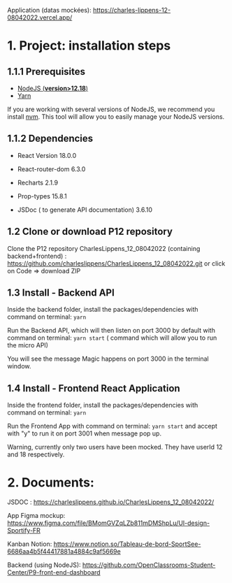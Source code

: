 Application  (datas mockées): https://charles-lippens-12-08042022.vercel.app/

# 1. Project: installation steps

## 1.1.1 Prerequisites

- [NodeJS (**version>12.18**)](https://nodejs.org/en/)
- [Yarn](https://yarnpkg.com/)

If you are working with several versions of NodeJS, we recommend you install [nvm](https://github.com/nvm-sh/nvm). This tool will allow you to easily manage your NodeJS versions.

## 1.1.2 Dependencies

- React Version 18.0.0

- React-router-dom 6.3.0

- Recharts 2.1.9

- Prop-types 15.8.1

- JSDoc ( to generate API documentation) 3.6.10


## 1.2 Clone or download P12 repository

Clone the P12 repository CharlesLippens_12_08042022 (containing backend+frontend) : https://github.com/charleslippens/CharlesLippens_12_08042022.git or click on Code => download ZIP

## 1.3 Install - Backend API

Inside the backend folder, install the packages/dependencies with command on terminal: `yarn`

Run the Backend API, which will then listen on port 3000 by default with command on terminal: `yarn start` ( command which will allow you to run the micro API)

You will see the message Magic happens on port 3000 in the terminal window.

## 1.4 Install - Frontend React Application

Inside the frontend folder, install the packages/dependencies with command on terminal: `yarn`

Run the Frontend App with command on terminal: `yarn start` and accept with "y" to run it on port 3001 when message pop up.

Warning, currently only two users have been mocked. They have userId 12 and 18 respectively.

# 2. Documents:

JSDOC : https://charleslippens.github.io/CharlesLippens_12_08042022/

App Figma mockup: https://www.figma.com/file/BMomGVZqLZb811mDMShpLu/UI-design-Sportify-FR

Kanban Notion: https://www.notion.so/Tableau-de-bord-SportSee-6686aa4b5f44417881a4884c9af5669e

Backend (using NodeJS): https://github.com/OpenClassrooms-Student-Center/P9-front-end-dashboard

